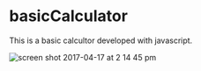 # basicCalculator
This is a basic calcultor developed with javascript.

![screen shot 2017-04-17 at 2 14 45 pm](https://cloud.githubusercontent.com/assets/7765958/25087624/e9f8e6ac-2378-11e7-82ad-da3792b889e9.png)
